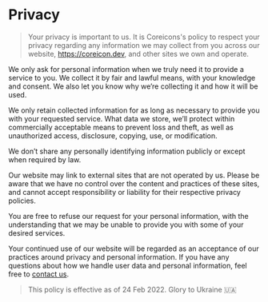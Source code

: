 # Privacy
> Your privacy is important to us. It is Coreicons's policy to respect your privacy regarding any information we may collect from you across our website, https://coreicon.dev, and other sites we own and operate.

We only ask for personal information when we truly need it to provide a service to you. We collect it by fair and lawful means, with your knowledge and consent. We also let you know why we’re collecting it and how it will be used.

We only retain collected information for as long as necessary to provide you with your requested service. What data we store, we’ll protect within commercially acceptable means to prevent loss and theft, as well as unauthorized access, disclosure, copying, use, or modification.

We don’t share any personally identifying information publicly or except when required by law.

Our website may link to external sites that are not operated by us. Please be aware that we have no control over the content and practices of these sites, and cannot accept responsibility or liability for their respective privacy policies.

You are free to refuse our request for your personal information, with the understanding that we may be unable to provide you with some of your desired services.

Your continued use of our website will be regarded as an acceptance of our practices around privacy and personal information. If you have any questions about how we handle user data and personal information, feel free to [contact us](https://t.me/@coreicon_bot).

> This policy is effective as of 24 Feb 2022. Glory to Ukraine 🇺🇦
